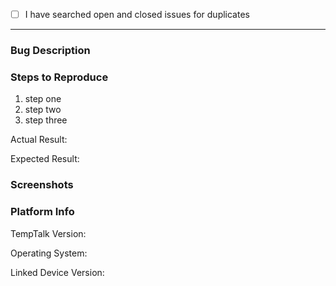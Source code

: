 <!--
Please fill out this template with all the information you have. We can't do much without
both the logs and a detailed description of what you've encountered. Please do your best!

Please note that this tracker is only for bugs and feature requests. Please try these
locations if you have a question or comment:

  https://temptalk.app/contact
  support@temptalk.app

Lastly, be sure to preview your issue before saving. Thanks!
-->

* [ ] I have searched open and closed issues for duplicates
  <!--
    You can search all issues here:
      https://github.com/TempTalkOrg/TempTalk-Desktop/issues?utf8=%E2%9C%93&q=is%3Aissue
    Replace [ ] with [X] once you've searched
  -->

---

### Bug Description

<!-- Give an overall summary of the issue. -->

### Steps to Reproduce

<!-- Using bullet points, list the steps that reproduce the bug. -->

1.  step one
2.  step two
3.  step three

Actual Result:

<!-- Describe the details of the buggy behaviour. -->

Expected Result:

<!-- Describe in detail what the correct behavior should be. -->

### Screenshots

<!--
How to take screenshots on all OSes: https://www.take-a-screenshot.org/
You can drag and drop images into this text box.
-->

### Platform Info

TempTalk Version:

<!-- You can see TempTalk's version number at Help -> About or File -> About TempTalk Desktop -->

Operating System:

<!-- Instructions for finding your OS version are here: http://whatsmyos.com/ -->

Linked Device Version:

<!-- Android: Settings -> Advanced,  iOS: Settings -> General -> About -->
